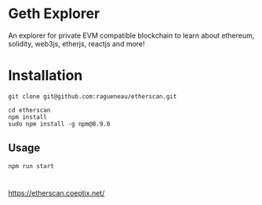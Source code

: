 # Geth Explorer

An explorer for private EVM compatible blockchain to learn about ethereum, solidity, web3js, etherjs, reactjs and more!

# Installation

```
git clone git@github.com:ragueneau/etherscan.git
```
```
cd etherscan
npm install
sudo npm install -g npm@8.9.0
```
## Usage
```
npm run start
```

#
https://etherscan.coeptix.net/
